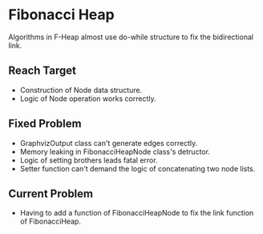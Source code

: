 # Fibonacci Heap

Algorithms in F-Heap almost use do-while structure to fix the bidirectional link.<br/>

## Reach Target
-	Construction of Node data structure.
-	Logic of Node operation works correctly.

## Fixed Problem
-	GraphvizOutput class can't generate edges correctly.
-	Memory leaking in FibonacciHeapNode class's detructor.
-	Logic of setting brothers leads fatal error.
-	Setter function can't demand the logic of concatenating two node lists.

## Current Problem
-	Having to add a function of FibonacciHeapNode to fix the link function of FibonacciHeap.